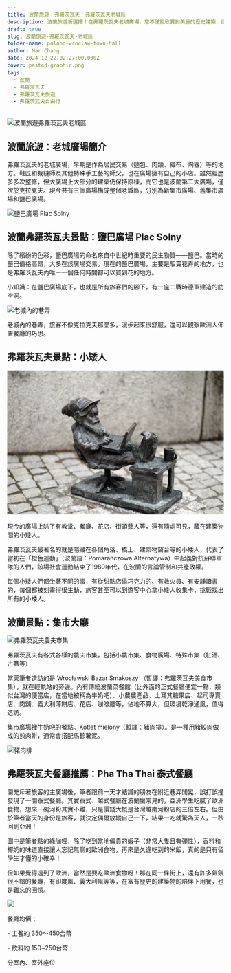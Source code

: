 ```yaml
---
title: 波蘭旅遊｜弗羅茨瓦夫｜弗羅茨瓦夫老城區
description: 波蘭旅遊新選擇！在弗羅茨瓦夫老城廣場，您不僅能欣賞到美麗的歷史建築，還能品嚐到地道的波蘭美食，感受當地熱情好客的氛圍。
draft: true
slug: 波蘭旅遊-弗羅茨瓦夫-老城區
folder-name: poland-wroclaw-town-hall
author: Mar Chang
date: 2024-12-22T02:27:00.000Z
cover: pasted-graphic.png
tags:
  - 波蘭
  - 弗羅茨瓦夫
  - 弗羅茨瓦夫旅遊
  - 弗羅茨瓦夫自由行
---
```

![波蘭旅遊弗羅茨瓦夫老城區](pasted-graphic.png "波蘭旅遊弗羅茨瓦夫老城區")

## 波蘭旅遊：老城廣場簡介

弗羅茨瓦夫的老城廣場，早期是作為居民交易（麵包、肉類、織布、陶器）等的地方。鞋匠和裁縫師及其他特殊手工藝的師父，也在廣場擁有自己的小店。雖然經歷多多次整修，但大廣場上大部分的建築仍保持原樣，而它也是波蘭第二大廣場，僅次於克拉克夫。現今共有三個廣場構成整個老城區，分別為新集市廣場、舊集市廣場和鹽巴廣場。

![鹽巴廣場 Plac Solny](pasted-graphic-1.png "鹽巴廣場 Plac Solny")

## 波蘭弗羅茨瓦夫景點：鹽巴廣場 Plac Solny

除了繽紛的色彩，鹽巴廣場的命名來自中世紀時重要的民生物質——鹽巴。當時的鹽巴價格高昂，大多在該廣場交易。現在的鹽巴廣場，主要是販賣花卉的地方，也是弗羅茨瓦夫內唯一一個任何時間都可以買到花的地方。

小知識：在鹽巴廣場底下，也就是所有旅客們的腳下，有一座二戰時德軍建造的防空洞。

![老城內的巷弄](pasted-graphic-2.png "老城內的巷弄")

老城內的巷弄，旅客不像克拉克夫那麼多，漫步起來很舒服，還可以觀察歐洲人佈置餐廳的巧思。

## 弗羅茨瓦夫景點：小矮人

![弗羅茨瓦夫隱藏小矮人](pasted-graphic-3.png "弗羅茨瓦夫隱藏小矮人")

現今的廣場上除了有教堂、餐廳、花店、街頭藝人等，還有隨處可見，藏在建築物間的小矮人。

弗羅茨瓦夫最著名的就是隱藏在各個角落、橋上、建築物窗台等的小矮人，代表了當初在「橙色運動」（波蘭語：Pomarańczowa Alternatywa）中起義對抗蘇聯軍隊的人們，該場社會運動結束了1980年代，在波蘭的言論管制和共產政權。

每個小矮人們都坐著不同的事，有從甜點店偷巧克力的、有救火員、有安靜讀書的，每個都被刻畫得很生動，旅客甚至可以到遊客中心拿小矮人收集卡，挑戰找出所有的小矮人。

## 波蘭景點：集市大廳

![弗羅茨瓦夫農夫市集](pasted-graphic-4.png "弗羅茨瓦夫農夫市集")

弗羅茨瓦夫有各式各樣的農夫市集，包括小農市集、食物廣場、特殊市集（紅酒、古著等）

當天筆者造訪的是 Wrocławski Bazar Smakoszy （暫譯：弗羅茨瓦夫美食市集），就在輕軌站的旁邊。內有傳統波蘭菜餐館（比外面的正式餐廳便宜一點，類似台灣的便當店，在當地被稱為牛奶吧）、小農農產品、土耳其糖果店、起司專賣店、肉舖、義大利薄餅店、花店、咖啡廳等，佔地不算大，但環境乾淨通風，值得造訪。

集市廣場裡牛奶吧的餐點。Kotlet mielony（暫譯：豬肉排）。是一種用豬絞肉做成的煎肉餅，通常會搭配馬鈴薯泥。

![豬肉排](pasted-graphic-5.png "豬肉排")

## 弗羅茨瓦夫餐廳推薦：Pha Tha Thai 泰式餐廳

開充斥著旅客的主廣場後，筆者跟前一天才結識的朋友在附近巷弄閒晃，誤打誤撞發現了一間泰式餐廳。其實泰式、越式餐廳在波蘭蠻常見的，亞洲學生吃膩了歐洲食物，想來一碗河粉其實不難，只是價錢大概是台灣越南河粉店的三倍左右。但由於筆者當天的身份是旅客，就決定偶爾放縱自己一下，結果一吃就驚為天人，一秒回到亞洲！

圖中是筆者點的綠咖哩，除了吃到當地偏貴的蝦子（非常大隻且有彈性），香料和椰奶的味道直接讓人忘記無聊的歐洲食物，再來是久違吃到的米飯，真的是只有留學生才懂的小確幸！

但如果覺得遠到了歐洲，當然是要吃歐洲食物呀！那在同一條街上，還有許多氣氛很不錯的餐廳，有印度風、義大利風等等，在富有歷史的建築物的陪伴下用餐，也是難忘的回憶。

![](pasted-graphic-6.png)

餐廳均價：

\- 主餐約 350～450台幣

\- 飲料約 150~250台幣

分室內、室外座位
